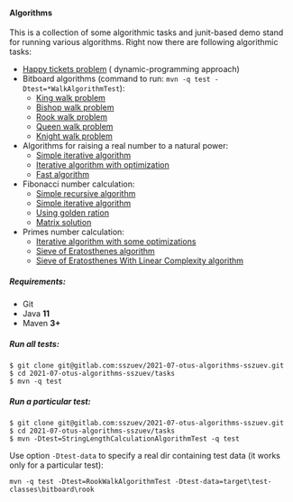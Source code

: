 #### Algorithms

This is a collection of some algorithmic tasks and junit-based demo stand for running various algorithms.
Right now there are following algorithmic tasks:

- [Happy tickets problem](src/main/java/com/gitlab/sszuev/tasks/tickets/HappyTicketsDynamicAlgorithm.java) (
  dynamic-programming approach)
- Bitboard algorithms (command to run: `mvn -q test -Dtest=*WalkAlgorithmTest`):
  * [King walk problem](src/main/java/com/gitlab/sszuev/tasks/bitboard/KingWalkAlgorithm.java)
  * [Bishop walk problem](src/main/java/com/gitlab/sszuev/tasks/bitboard/BishopWalkAlgorithm.java)
  * [Rook walk problem](src/main/java/com/gitlab/sszuev/tasks/bitboard/RookWalkAlgorithm.java)
  * [Queen walk problem](src/main/java/com/gitlab/sszuev/tasks/bitboard/QueenWalkAlgorithm.java)
  * [Knight walk problem](src/main/java/com/gitlab/sszuev/tasks/bitboard/KnightWalkAlgorithm.java)
- Algorithms for raising a real number to a natural power:
  * [Simple iterative algorithm](src/main/java/com/gitlab/sszuev/tasks/algebraic/power/NaturalPowerSimpleIterativeAlgorithm.java)
  * [Iterative algorithm with optimization](src/main/java/com/gitlab/sszuev/tasks/algebraic/power/NaturalPowerOptimizedIterativeAlgorithm.java)
  * [Fast algorithm](src/main/java/com/gitlab/sszuev/tasks/algebraic/power/NaturalPowerFastAlgorithm.java)
- Fibonacci number calculation:
  * [Simple recursive algorithm](src/main/java/com/gitlab/sszuev/tasks/algebraic/fibonacci/FibonacciRecursiveAlgorithm.java)
  * [Simple iterative algorithm](src/main/java/com/gitlab/sszuev/tasks/algebraic/fibonacci/FibonacciIterativeAlgorithm.java)
  * [Using golden ration](src/main/java/com/gitlab/sszuev/tasks/algebraic/fibonacci/FibonacciGoldenRationAlgorithm.java)
  * [Matrix solution](src/main/java/com/gitlab/sszuev/tasks/algebraic/fibonacci/FibonacciMatrixAlgorithm.java)
- Primes number calculation:
  * [Iterative algorithm with some optimizations](src/main/java/com/gitlab/sszuev/tasks/algebraic/primes/PrimesOptimizedIterativeAlgorithm.java)
  * [Sieve of Eratosthenes algorithm](src/main/java/com/gitlab/sszuev/tasks/algebraic/primes/PrimesSieveOfEratosthenesAlgorithm.java)
  * [Sieve of Eratosthenes With Linear Complexity algorithm](src/main/java/com/gitlab/sszuev/tasks/algebraic/primes/PrimesSieveOfEratosthenesLinearTimeAlgorithm.java)

##### Requirements:

- Git
- Java **11**
- Maven **3+**

##### Run all tests:

```
$ git clone git@gitlab.com:sszuev/2021-07-otus-algorithms-sszuev.git
$ cd 2021-07-otus-algorithms-sszuev/tasks
$ mvn -q test
```

##### Run a particular test:

```
$ git clone git@gitlab.com:sszuev/2021-07-otus-algorithms-sszuev.git
$ cd 2021-07-otus-algorithms-sszuev/tasks
$ mvn -Dtest=StringLengthCalculationAlgorithmTest -q test
```

Use option `-Dtest-data` to specify a real dir containing test data (it works only for a particular test):

```
mvn -q test -Dtest=RookWalkAlgorithmTest -Dtest-data=target\test-classes\bitboard\rook
``` 